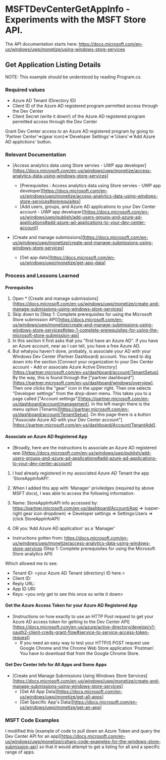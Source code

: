# MSFTDevCenterGetAppInfo - Experiments with the MSFT Store API.  

The API documentation starts here: https://docs.microsoft.com/en-us/windows/uwp/monetize/using-windows-store-services

## Get Application Listing Details ##

NOTE: This example should be understood by reading Program.cs.  

### Required values
* Azure AD Tenant (Directory ID)
* Client ID of the Azure AD registered program permitted access through the Dev Center
* Client Secret (write it down!) of the Azure AD registered program permitted access through the Dev Center

Grant Dev Center access to an Azure AD registered program by going to: 'Partner Center'=>(gear icon)=>'Developer Settings'=>'Users'=>'Add Azure AD applictions' button.

### Relevant Documentation  ###

* [Access analytics data using Store servies - UWP app developer][https://docs.microsoft.com/en-us/windows/uwp/monetize/access-analytics-data-using-windows-store-services]
    * [Prerequisites : Access analytics data using Store servies - UWP app developer][https://docs.microsoft.com/en-us/windows/uwp/monetize/access-analytics-data-using-windows-store-services#prerequisites]
	* [Add users, groups, and Azure AD applications to your Dev Center account - UWP app developer][https://docs.microsoft.com/en-us/windows/uwp/publish/add-users-groups-and-azure-ad-applications#add-azure-ad-applications-to-your-dev-center-account]

* [Create and manage submissions][https://docs.microsoft.com/en-us/windows/uwp/monetize/create-and-manage-submissions-using-windows-store-services]
	* [Get app data][https://docs.microsoft.com/en-us/windows/uwp/monetize/get-app-data]

### Process and Lessons Learned ###

#### Prerequisites ####
1. Open * [Create and manage submissions][https://docs.microsoft.com/en-us/windows/uwp/monetize/create-and-manage-submissions-using-windows-store-services]
2. Skip down to [Step 1: Complete prerequisites for using the Microsoft Store submission API][https://docs.microsoft.com/en-us/windows/uwp/monetize/create-and-manage-submissions-using-windows-store-services#step-1-complete-prerequisites-for-using-the-microsoft-store-submission-api]
3. In this section it first asks that you "first have an Azure AD".  If you have an Azure account, near as I can tell, you have a free Azure AD.
4. But whatyou haven't done, probably, is associate your AD with your Windows Dev Center (Partner Dashboard) account.  You need to dig down into the section [Connect your organization to your Dev Center account - Add or associate Azure Active Directory][https://partner.microsoft.com/en-us/dashboard/account/TenantSetup].  By the way, this is found through the ["partner dashboard"][https://partner.microsoft.com/en-us/dashboard/windows/overview].  Then one clicks the "gear" icon in the upper right.  Then one selects "Developer settings" from the drop-down menu.  This takes you to a page called ["Account settings"][https://partner.microsoft.com/en-us/dashboard/account/management].  In the left margin there is the menu option [Tenants][https://partner.microsoft.com/en-us/dashboard/account/TenantSetup].  On *this* page there is a button ["Associate Azure AD with your Dev Center account"][https://partner.microsoft.com/en-us/dashboard/Account/TenantAdd].  

#### Associate an Azure AD Registered App ####
* [Broadly, here are the instructions to associate an Azure AD registered app.][https://docs.microsoft.com/en-us/windows/uwp/publish/add-users-groups-and-azure-ad-applications#add-azure-ad-applications-to-your-dev-center-account]

1. I had already registered in my associated Azure AD Tenant the app 'StoreAppInfoAPI'.  
2. When I added this app with 'Manager' priviledges (required by above MSFT docs), I was able to access the following information:

3. Name: StoreAppInfoAPI info accessed by: https://partner.microsoft.com/en-us/dashboard/Account/App => (upper-right gear icon dropdown) => Developer settings => Settings:Users => (click StoreAppInfoAPI)
3. OR you 'Add Azure AD application' as a 'Manager'

* Instructions gotten from: https://docs.microsoft.com/en-us/windows/uwp/monetize/access-analytics-data-using-windows-store-services (Step 1: Complete prerequisites for using the Microsoft Store analytics API)

Which allowed me to see: 
* Tenant ID: <your Azure AD Tenant (directory) ID here.>
* Client ID:  <your Azure AD registered program Dev Center ID>
* Reply URL: <defined on your Azure AD registered program>
* App ID URI: <defined on your Azure AD registered program>
* Keys: &lt;you only get to see this once so write it down&gt;

#### Get the Azure Access Token for your Azure AD Registered App ####
* [Instructions on how exactly to use an HTTP Post request to get your Azure AD access token for getting to the Dev Center API][https://docs.microsoft.com/en-us/azure/active-directory/develop/v1-oauth2-client-creds-grant-flow#service-to-service-access-token-request]
    * If you need an easy way to test your HTTP/S POST request use Google Chrome and the Chrome Web Store application 'Postman'.  You have to download that from the Google Chrome Store.

#### Get Dev Center Info for All Apps and Some Apps

 * [Create and Manage Submissions Using Windows Store Services][https://docs.microsoft.com/en-us/windows/uwp/monetize/create-and-manage-submissions-using-windows-store-services]
	* [Get All App Data][https://docs.microsoft.com/en-us/windows/uwp/monetize/get-all-apps]
	* [Get Specific App's Data][https://docs.microsoft.com/en-us/windows/uwp/monetize/get-an-app]

### MSFT Code Examples

I modified this [example of code to pull down an Azure Token and query the Dev Center API for an app][https://docs.microsoft.com/en-us/windows/uwp/monetize/csharp-code-examples-for-the-windows-store-submission-api] so that it would attempt to get a listing for all and a specific range of apps.

